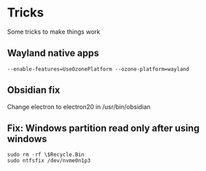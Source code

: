 # Tricks

Some tricks to make things work

## Wayland native apps

`--enable-features=UseOzonePlatform --ozone-platform=wayland`

## Obsidian fix

Change electron to electron20 in /usr/bin/obsidian

## Fix: Windows partition read only after using windows
```
sudo rm -rf \$Recycle.Bin
sudo ntfsfix /dev/nvme0n1p3
```

